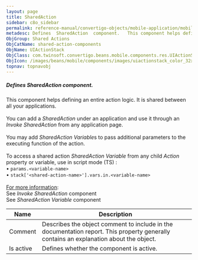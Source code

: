 ```yaml
---
layout: page
title: SharedAction
sidebar: c8o_sidebar
permalink: reference-manual/convertigo-objects/mobile-application/mobile-components/shared-action-components/sharedaction/
metadesc: Defines  SharedAction  component.   This component helps defining an entire action logic. It is shared between all your applications.  You can add a  
ObjGroup: Shared Actions
ObjCatName: shared-action-components
ObjName: UIActionStack
ObjClass: com.twinsoft.convertigo.beans.mobile.components.res.UIActionStack
ObjIcon: /images/beans/mobile/components/images/uiactionstack_color_32x32.png
topnav: topnavobj
---
```

##### Defines <i>SharedAction</i> component. <br/>

 This component helps defining an entire action logic. It is shared between all your applications.<br><br>You can add a <i>SharedAction</i> under an application and use it through an <i>Invoke SharedAction</i> from any application page.<br><br>You may add <i>SharedAction Variable</i>s to pass additional parameters to the executing function of the action.<br><br>To access a shared action <i>SharedAction Variable</i> from any child <i>Action</i> property or variable, use in script mode (TS) :<br> • <code>params.&lt;variable-name&gt;</code><br> • <code>stack['&lt;shared-action-name&gt;'].vars.in.&lt;variable-name&gt;</code><br/>
<br/>
<u>For more information</u>:<br>See <i>Invoke SharedAction</i> component<br>See <i>SharedAction Variable</i> component

Name | Description 
--- | ---
Comment | Describes the object comment to include in the documentation report.  This property generally contains an explanation about the object. 
Is active | Defines whether the component is active. 

